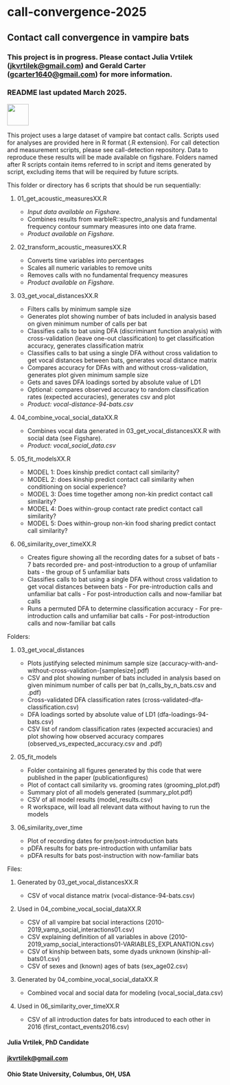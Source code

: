 # call-convergence-2025
## Contact call convergence in vampire bats

### This project is in progress. Please contact Julia Vrtilek (jkvrtilek@gmail.com) and Gerald Carter (gcarter1640@gmail.com) for more information.
### README last updated March 2025.

<img src="https://user-images.githubusercontent.com/13193023/92195916-49f4b600-ee2b-11ea-90f3-75c0eea7e1b0.png" width="50px"/>

This project uses a large dataset of vampire bat contact calls. Scripts used for analyses are provided here in R format (.R extension). For call detection and measurement scripts, please see call-detection repository. Data to reproduce these results will be made available on figshare. Folders named after R scripts contain items referred to in script and items generated by script, excluding items that will be required by future scripts.

This folder or directory has 6 scripts that should be run sequentially:

1. 01_get_acoustic_measuresXX.R

	- *Input data available on Figshare.*
	- Combines results from warbleR::spectro_analysis and fundamental frequency contour summary measures into one data frame.
	- *Product available on Figshare.*  
	
2. 02_transform_acoustic_measuresXX.R

    - Converts time variables into percentages
    - Scales all numeric variables to remove units
    - Removes calls with no fundamental frequency measures
    - *Product available on Figshare.*  
  
3. 03_get_vocal_distancesXX.R

    - Filters calls by minimum sample size
    - Generates plot showing number of bats included in analysis based on given minimum number of calls per bat
    - Classifies calls to bat using DFA (discriminant function analysis) with cross-validation (leave one-out classification) to get classification accuracy, generates classification matrix
    - Classifies calls to bat using a single DFA without cross validation to get vocal distances between bats, generates vocal distance matrix
    - Compares accuracy for DFAs with and without cross-validation, generates plot given minimum sample size
    - Gets and saves DFA loadings sorted by absolute value of LD1
    - Optional: compares observed accuracy to random classification rates (expected accuracies), generates csv and plot
    - *Product: vocal-distance-94-bats.csv*  

4. 04_combine_vocal_social_dataXX.R

    - Combines vocal data generated in 03_get_vocal_distancesXX.R with social data (see Figshare).
    - *Product: vocal_social_data.csv*  

5. 05_fit_modelsXX.R

    - MODEL 1: Does kinship predict contact call similarity?
    - MODEL 2: does kinship predict contact call similarity when conditioning on social experience?
    - MODEL 3: Does time together among non-kin predict contact call similarity?
    - MODEL 4: Does within-group contact rate predict contact call similarity?
    - MODEL 5: Does within-group non-kin food sharing predict contact call similarity?  
    
6. 06_similarity_over_timeXX.R

    - Creates figure showing all the recording dates for a subset of bats
          - 7 bats recorded pre- and post-introduction to a group of unfamiliar bats
          - the group of 5 unfamiliar bats
    - Classifies calls to bat using a single DFA without cross validation to get vocal distances between bats
          - For pre-introduction calls and unfamiliar bat calls
          - For post-introduction calls and now-familiar bat calls
    - Runs a permuted DFA to determine classification accuracy
          - For pre-introduction calls and unfamiliar bat calls
          - For post-introduction calls and now-familiar bat calls    
  
  
Folders:

1. 03_get_vocal_distances

    - Plots justifying selected minimum sample size (accuracy-with-and-without-cross-validation-[samplesize].pdf)
    - CSV and plot showing number of bats included in analysis based on given minimum number of calls per bat (n_calls_by_n_bats.csv and .pdf)
    - Cross-validated DFA classification rates (cross-validated-dfa-classification.csv)
    - DFA loadings sorted by absolute value of LD1 (dfa-loadings-94-bats.csv)
    - CSV list of random classification rates (expected accuracies) and plot showing how observed accuracy compares (observed_vs_expected_accuracy.csv and .pdf)  
  
2. 05_fit_models

    - Folder containing all figures generated by this code that were published in the paper (publicationfigures)
    - Plot of contact call similarity vs. grooming rates (grooming_plot.pdf)
    - Summary plot of all models generated (summary_plot.pdf)
    - CSV of all model results (model_results.csv)
    - R workspace, will load all relevant data without having to run the models  
    
3. 06_similarity_over_time

    - Plot of recording dates for pre/post-introduction bats
    - pDFA results for bats pre-introduction with unfamiliar bats
    - pDFA results for bats post-instruction with now-familiar bats
  

Files:

1. Generated by 03_get_vocal_distancesXX.R

    - CSV of vocal distance matrix (vocal-distance-94-bats.csv)  

2. Used in 04_combine_vocal_social_dataXX.R

    - CSV of all vampire bat social interactions (2010-2019_vamp_social_interactions01.csv)
    - CSV explaining definition of all variables in above (2010-2019_vamp_social_interactions01-VARIABLES_EXPLANATION.csv)
    - CSV of kinship between bats, some dyads unknown (kinship-all-bats01.csv)
    - CSV of sexes and (known) ages of bats (sex_age02.csv)  

3. Generated by 04_combine_vocal_social_dataXX.R

    - Combined vocal and social data for modeling (vocal_social_data.csv)  
    
4. Used in 06_similarity_over_timeXX.R

    - CSV of all introduction dates for bats introduced to each other in 2016 (first_contact_events2016.csv)


#### Julia Vrtilek, PhD Candidate
#### jkvrtilek@gmail.com
#### Ohio State University, Columbus, OH, USA